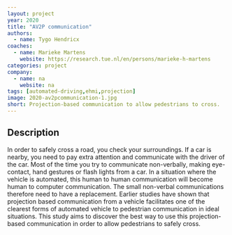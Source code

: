 ```yaml
---
layout: project
year: 2020
title: "AV2P communication"
authors:
  - name: Tygo Hendricx
coaches:
  - name: Marieke Martens
    website: https://research.tue.nl/en/persons/marieke-h-martens
categories: project
company:
  - name: na
    website: na
tags: [automated-driving,ehmi,projection]
image: 2020-av2pcommunication-1.jpg
short: Projection-based communication to allow pedestrians to cross.
---
```


## Description
In order to safely cross a road, you check your surroundings. If a car is nearby, you need to pay extra attention and communicate with the driver of the car. Most of the time you try to communicate non-verbally, making eye-contact, hand gestures or flash lights from a car. In a situation where the vehicle is automated, this human to human communication will become human to computer communication. The small non-verbal communications therefore need to have a replacement. Earlier studies have shown that projection based communication from a vehicle facilitates one of the clearest forms of automated vehicle to pedestrian communication in ideal situations. This study aims to discover the best way to use this projection-based communication in order to allow pedestrians to safely cross.